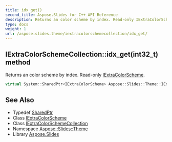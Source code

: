 ```yaml
---
title: idx_get()
second_title: Aspose.Slides for C++ API Reference
description: Returns an color scheme by index. Read-only IExtraColorScheme.
type: docs
weight: 1
url: /aspose.slides.theme/iextracolorschemecollection/idx_get/
---
```

## IExtraColorSchemeCollection::idx_get(int32_t) method


Returns an color scheme by index. Read-only [IExtraColorScheme](../../iextracolorscheme/).

```cpp
virtual System::SharedPtr<IExtraColorScheme> Aspose::Slides::Theme::IExtraColorSchemeCollection::idx_get(int32_t index)=0
```

## See Also

* Typedef [SharedPtr](../../../system/sharedptr/)
* Class [IExtraColorScheme](../../iextracolorscheme/)
* Class [IExtraColorSchemeCollection](../)
* Namespace [Aspose::Slides::Theme](../../)
* Library [Aspose.Slides](../../../)